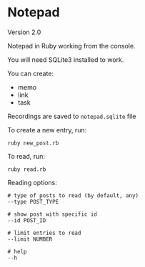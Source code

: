 # Notepad

Version 2.0

Notepad in Ruby working from the console.

You will need SQLite3 installed to work.

You can create:

* memo
* link
* task

Recordings are saved to `notepad.sqlite` file

To create a new entry, run:

```
ruby new_post.rb
```

To read, run:

```
ruby read.rb
```

Reading options:

```
# type of posts to read (by default, any)
--type POST_TYPE

# show post with specific id
--id POST_ID

# limit entries to read
--limit NUMBER

# help
--h
```
